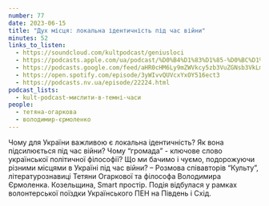 ```yaml
---
number: 77
date: 2023-06-15
title: "Дух місця: локальна ідентичність під час війни"
minutes: 52
links_to_listen:
  - https://soundcloud.com/kultpodcast/geniusloci
  - https://podcasts.apple.com/ua/podcast/%D0%B4%D1%83%D1%85-%D0%BC%D1%96%D1%81%D1%86%D1%8F-%D0%BB%D0%BE%D0%BA%D0%B0%D0%BB%D1%8C%D0%BD%D0%B0-%D1%96%D0%B4%D0%B5%D0%BD%D1%82%D0%B8%D1%87%D0%BD%D1%96%D1%81%D1%82%D1%8C-%D0%BF%D1%96%D0%B4-%D1%87%D0%B0%D1%81-%D0%B2%D1%96%D0%B9%D0%BD%D0%B8/id1581339249?i=1000617187509
  - https://podcasts.google.com/feed/aHR0cHM6Ly9mZWVkcy5zb3VuZGNsb3VkLmNvbS91c2Vycy9zb3VuZGNsb3VkOnVzZXJzOjg5MjM3MjAyNy9zb3VuZHMucnNz/episode/dGFnOnNvdW5kY2xvdWQsMjAxMDp0cmFja3MvMTU0MTE2OTQ2OQ?sa=X&ved=0CAUQkfYCahcKEwjg5YaZ6JmDAxUAAAAAHQAAAAAQAg
  - https://open.spotify.com/episode/3yWIvvQUVcxYxOY516ect3
  - https://podcasts.nv.ua/episode/22224.html
podcast_lists:
  - kult-podcast-мислити-в-темні-часи
people:
  - тетяна-огаркова
  - володимир-єрмоленко
---
```


Чому для України важливою є локальна ідентичність? Як вона підсилюється під час
війни? Чому “громада” - ключове слово української політичної філософії? Що ми
бачимо і чуємо, подорожуючи різними місцями в Україні під час війни? – Розмова
співавторів “Культу”, літературознавиці Тетяни Огаркової та філософа Володимира
Єрмоленка. Козельщина, Smart простір. Подія відбулася у рамках волонтерської
поїздки Українського ПЕН на Південь і Схід.
